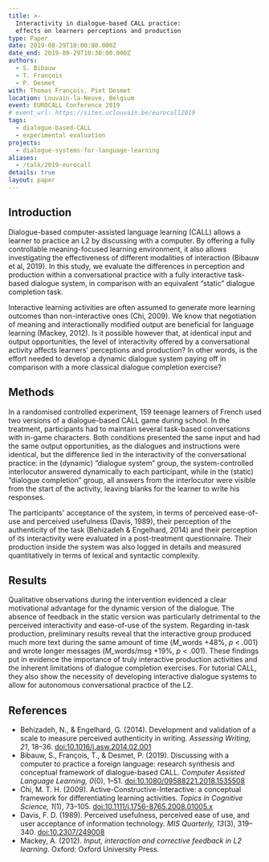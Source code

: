 ```yaml
---
title: >-
  Interactivity in dialogue-based CALL practice:
  effects on learners perceptions and production
type: Paper
date: 2019-08-29T10:00:00.000Z
date_end: 2019-08-29T10:30:00.000Z
authors:
  - S. Bibauw
  - T. François
  - P. Desmet
with: Thomas François, Piet Desmet
location: Louvain-la-Neuve, Belgium
event: EUROCALL Conference 2019
# event_url: https://sites.uclouvain.be/eurocall2019
tags:
  - dialogue-based-CALL
  - experimental evaluation
projects:
  - dialogue-systems-for-language-learning
aliases:
  - /talk/2019-eurocall
details: true
layout: paper
---
```


## Introduction

Dialogue-based computer-assisted language learning (CALL) allows a learner to practice an L2 by discussing with a computer. By offering a fully controllable meaning-focused learning environment, it also allows investigating the effectiveness of different modalities of interaction (Bibauw et al, 2019). In this study, we evaluate the differences in perception and production within a conversational practice with a fully interactive task-based dialogue system, in comparison with an equivalent “static” dialogue completion task.

Interactive learning activities are often assumed to generate more learning outcomes than non-interactive ones (Chi, 2009). We know that negotiation of meaning and interactionally modified output are beneficial for language learning (Mackey, 2012). Is it possible however that, at identical input and output opportunities, the level of interactivity offered by a conversational activity affects learners' perceptions and production? In other words, is the effort needed to develop a dynamic dialogue system paying off in comparison with a more classical dialogue completion exercise?

## Methods

In a randomised controlled experiment, 159 teenage learners of French used two versions of a dialogue-based CALL game during school. In the treatment, participants had to maintain several task-based conversations with in-game characters. Both conditions presented the same input and had the same output opportunities, as the dialogues and instructions were identical, but the difference lied in the interactivity of the conversational practice: in the (dynamic) “dialogue system” group, the system-controlled interlocutor answered dynamically to each participant, while in the (static) “dialogue completion” group, all answers from the interlocutor were visible from the start of the activity, leaving blanks for the learner to write his responses.

The participants' acceptance of the system, in terms of perceived ease-of-use and perceived usefulness (Davis, 1989), their perception of the authenticity of the task (Behizadeh & Engelhard, 2014) and their perception of its interactivity were evaluated in a post-treatment questionnaire. Their production inside the system was also logged in details and measured quantitatively in terms of lexical and syntactic complexity.

## Results

Qualitative observations during the intervention evidenced a clear motivational advantage for the dynamic version of the dialogue. The absence of feedback in the static version was particularly detrimental to the perceived interactivity and ease-of-use of the system. Regarding in-task production, preliminary results reveal that the interactive group produced much more text during the same amount of time ($M\_{\mathrm{words}}$ +48%, $p$ < .001) and wrote longer messages ($M\_{\mathrm{words/msg}}$ +19%, $p$ < .001). These findings put in evidence the importance of truly interactive production activities and the inherent limitations of dialogue completion exercises. For tutorial CALL, they also show the necessity of developing interactive dialogue systems to allow for autonomous conversational practice of the L2.

## References

- Behizadeh, N., & Engelhard, G. (2014). Development and validation of a scale to measure perceived authenticity in writing. _Assessing Writing, 21_, 18–36. [doi:10.1016/j.asw.2014.02.001](https://doi.org/10.1016/j.asw.2014.02.001)
- Bibauw, S., François, T., & Desmet, P. (2019). Discussing with a computer to practice a foreign language: research synthesis and conceptual framework of dialogue-based CALL. _Computer Assisted Language Learning, 0_(0), 1–51. [doi:10.1080/09588221.2018.1535508](https://doi.org/10.1080/09588221.2018.1535508)
- Chi, M. T. H. (2009). Active-Constructive-Interactive: a conceptual framework for differentiating learning activities. _Topics in Cognitive Science, 1_(1), 73–105. [doi:10.1111/j.1756-8765.2008.01005.x](https://doi.org/10.1111/j.1756-8765.2008.01005.x)
- Davis, F. D. (1989). Perceived usefulness, perceived ease of use, and user acceptance of information technology. _MIS Quarterly, 13_(3), 319–340. [doi:10.2307/249008](https://doi.org/10.2307/249008)
- Mackey, A. (2012). _Input, interaction and corrective feedback in L2 learning_. Oxford: Oxford University Press.

